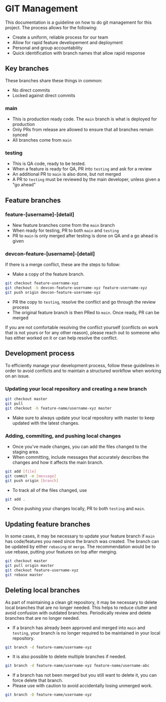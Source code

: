 # GIT Management

This documentation is a guideline on how to do git management for this project. The process allows for the following:
* Create a uniform, reliable process for our team
* Allow for rapid feature developement and deployment
* Personal and group accountability
* Quick identification with branch names that allow rapid response

## Key branches
These branches share these things in common:
* No direct commits
* Locked against direct commits

### main
* This is production ready code. The `main` branch is what is deployed for production
* Only PRs from release are allowed to ensure that all branches remain synced
* All branches come from `main`

### testing
* This is QA code, ready to be tested.
* When a feature is ready for QA, PR into `testing` and ask for a review
* An additional PR to `main` is also done, but not merged
* A PR to `testing` must be reviewed by the main developer, unless given a "go ahead"

## Feature branches

### feature-[username]-[detail]
* New feature branches come from the `main` branch
* When ready for testing, PR to both `main` and `testing`
* PR to `main` is only merged after testing is done on QA and a go ahead is given

### devcon-feature-[username]-[detail]
If there is a merge conflict, these are the steps to follow:
* Make a copy of the feature branch.
```sh
git checkout feature-username-xyz
git checkout -b devcon-feature-username-xyz feature-username-xyz
git push origin devcon-feature-username-xyz
```

* PR the copy to `testing`, resolve the conflict and go through the review process
* The original feature branch is then PRed to `main`. Once ready, PR can be merged

If you are not comfortable resolving the conflict yourself (conflicts on work that is not yours or for any other reason), please reach out to someone who has either worked on it or can help resolve the conflict.

## Development process

To efficiently manage your development process, follow these guidelines in order to avoid conflicts and to maintain a structured workflow when working on an issue.
### Updating your local repository and creating a new branch

```sh
git checkout master
git pull
git checkout -b feature-name/username-xyz master
```

* Make sure to always update your local repository with master to keep updated with the latest changes.

### Adding, commiting, and pushing local changes

* Once you've made changes, you can add the files changed to the staging area. 
* When committing, include messages that accurately describes the changes and how it affects the main branch.

```sh
git add [file]
git commit -m [message]
git push origin [branch]
```

* To track all of the files changed, use

```sh
git add .
```

* Once pushing your changes locally, PR to both `testing` and `main`.

## Updating feature branches

In some cases, it may be necessary to update your feature branch if `main` has code/features you need since the branch was created. The branch can be updated by either `rebasing` or `merge`. The recommendation would be to use rebase, putting your features on top after merging.

```sh
git checkout master
git pull origin master
git checkout feature-username-xyz
git rebase master
```

## Deleting local branches

As part of maintaining a clean git repository, it may be necessary to delete local branches that are no longer needed. This helps to reduce clutter and avoid confusion with outdated branches. Periodically review and delete branches that are no longer needed.

* If a branch has already been approved and merged into `main` and `testing`, your branch is no longer required to be maintained in your local repository.

```sh
git branch -d feature-name/username-xyz
```

* It is also possible to delete multiple branches if needed.

```sh
git branch -d feature-name/username-xyz feature-name/username-abc
```

* If a branch has not been merged but you still want to delete it, you can force delete that branch.
* Please use with caution to avoid accidentally losing unmerged work.

```sh
git branch -D feature-name/username-xyz
```